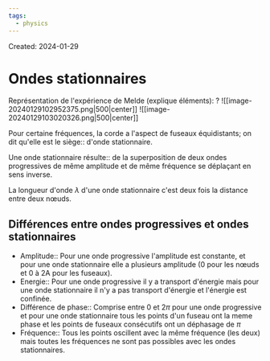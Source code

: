 ```yaml
---
tags:
  - physics
---
```

Created: 2024-01-29

# Ondes stationnaires

Représentation de l'expérience de Melde (explique éléments):
?
![[image-20240129102952375.png|500|center]]
![[image-20240129103020326.png|500|center]]





Pour certaine fréquences, la corde a l'aspect de fuseaux équidistants; on dit qu'elle est le siège:: d'onde stationnaire.

Une onde stationnaire résulte:: de la superposition de deux ondes progressives de même amplitude et de même fréquence se déplaçant en sens inverse.

La longueur d'onde $\lambda$ d'une onde stationnaire c'est deux fois la distance entre deux nœuds.

## Différences entre ondes progressives et ondes stationnaires
- Amplitude:: Pour une onde progressive l'amplitude est constante, et pour une onde stationnaire elle a plusieurs amplitude (0 pour les nœuds et 0 à 2A pour les fuseaux).
- Energie:: Pour une onde progressive il y a transport d'énergie mais pour une onde stationnaire il n'y a pas transport d'énergie et l'énergie est confinée.
- Différence de phase:: Comprise entre $0$ et $2\pi$ pour une onde progressive et pour une onde stationnaire tous les points d'un fuseau ont la meme phase et les points de fuseaux consécutifs ont un déphasage de $\pi$
- Fréquence:: Tous les points oscillent avec la même fréquence (les deux) mais toutes les fréquences ne sont pas possibles avec les ondes stationnaires.